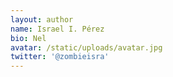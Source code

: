 ```yaml
---
layout: author
name: Israel I. Pérez
bio: Nel
avatar: /static/uploads/avatar.jpg
twitter: '@zombieisra'
---
```

